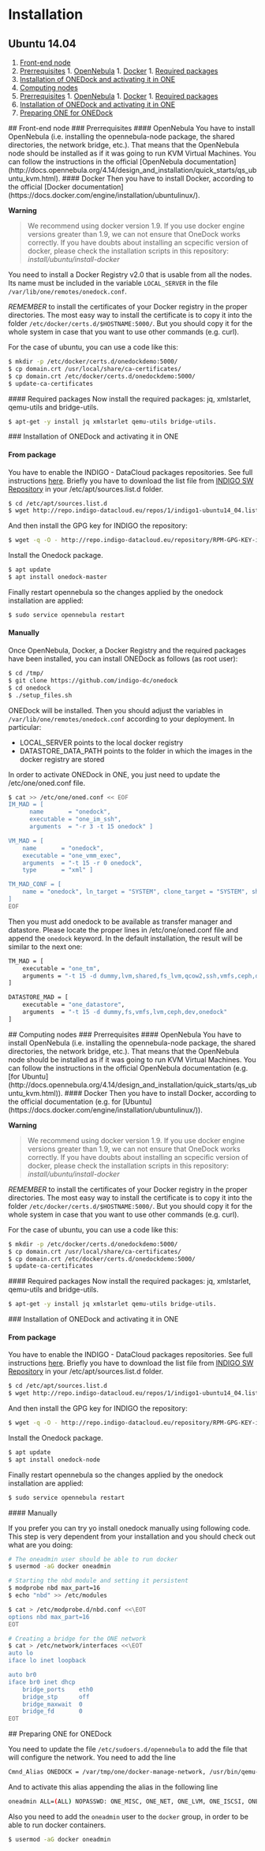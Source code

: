 # Installation
## Ubuntu 14.04

1. <a href="#front-u">Front-end node</a>
  1. <a href="#front-u-prerrequisites">Prerrequisites</a>
    1. <a href="#front-u-one">OpenNebula</a>
    1. <a href="#front-u-docker">Docker</a>
    1. <a href="#front-u-packages">Required packages</a>
  1. <a href="#front-u-install">Installation of ONEDock and activating it in ONE</a>
1. <a href="#nodes-u">Computing nodes</a>
  1. <a href="#nodes-u-prerrequisites">Prerrequisites</a>
    1. <a href="#nodes-u-one">OpenNebula</a>
    1. <a href="#nodes-u-docker">Docker</a>
    1. <a href="#nodes-u-packages">Required packages</a>
  1. <a href="#nodes-u-install">Installation of ONEDock and activating it in ONE</a>
1. <a href="#nodes-u-onedock">Preparing ONE for ONEDock</a>

<a name="front-u" />
## Front-end node
<a name="front-u-prerrequisites" />
### Prerrequisites
<a name="front-u-one" />
#### OpenNebula
You have to install OpenNebula (i.e. installing the opennebula-node package, the shared directories, the network bridge, etc.). That means that the OpenNebula node should be installed as if it was going to run KVM Virtual Machines. You can follow the instructions in the official [OpenNebula documentation](http://docs.opennebula.org/4.14/design_and_installation/quick_starts/qs_ubuntu_kvm.html).
<a name="front-u-docker" />
#### Docker
Then you have to install Docker, according to the official [Docker documentation](https://docs.docker.com/engine/installation/ubuntulinux/).

**Warning**
> We recommend using docker version 1.9.
> If you use docker engine versions greater than 1.9, we can not ensure that OneDock works correctly. If you have doubts about installing an scpecific version of docker, please check the installation scripts in this repository: _install/ubuntu/install-docker_

You need to install a Docker Registry v2.0 that is usable from all the nodes. Its name must be included in the variable ```LOCAL_SERVER``` in the file ```/var/lib/one/remotes/onedock.conf```.

_REMEMBER_ to install the certificates of your Docker registry in the proper directories. The most easy way to install the certificate is to copy it into the folder ```/etc/docker/certs.d/$HOSTNAME:5000/```. But you should copy it for the whole system in case that you want to use other commands (e.g. curl).

For the case of ubuntu, you can use a code like this:

```bash
$ mkdir -p /etc/docker/certs.d/onedockdemo:5000/
$ cp domain.crt /usr/local/share/ca-certificates/
$ cp domain.crt /etc/docker/certs.d/onedockdemo:5000/
$ update-ca-certificates
```
<a name="front-u-packages" />
#### Required packages
Now install the required packages: jq, xmlstarlet, qemu-utils and bridge-utils.

```bash
$ apt-get -y install jq xmlstarlet qemu-utils bridge-utils.
```
<a name="front-u-install" />
### Installation of ONEDock and activating it in ONE

#### From package
You have to enable the INDIGO - DataCloud packages repositories. See full instructions
[here](https://indigo-dc.gitbooks.io/indigo-datacloud-releases/content/generic_installation_and_configuration_guide_1.html#id4). Briefly you have to download the list file from [INDIGO SW Repository](http://repo.indigo-datacloud.eu/repos/1/indigo1-ubuntu14_04.list) in your /etc/apt/sources.list.d folder.

```bash
$ cd /etc/apt/sources.list.d
$ wget http://repo.indigo-datacloud.eu/repos/1/indigo1-ubuntu14_04.list
```

And then install the GPG key for INDIGO the repository:

```bash
$ wget -q -O - http://repo.indigo-datacloud.eu/repository/RPM-GPG-KEY-indigodc | sudo apt-key add -
```

Install the Onedock package.

```bash
$ apt update
$ apt install onedock-master
```
Finally restart opennebula so the changes applied by the onedock installation are applied:
```bash
$ sudo service opennebula restart
```
#### Manually
Once OpenNebula, Docker, a Docker Registry and the required packages have been installed, you can install ONEDock as follows (as root user):

```bash
$ cd /tmp/
$ git clone https://github.com/indigo-dc/onedock
$ cd onedock
$ ./setup_files.sh
```

ONEDock will be installed. Then you should adjust the variables in ```/var/lib/one/remotes/onedock.conf``` according to your deployment. In particular:

* LOCAL_SERVER points to the local docker registry
* DATASTORE_DATA_PATH points to the folder in which the images in the docker registry are stored

In order to activate ONEDock in ONE, you just need to update the /etc/one/oned.conf file.

```bash
$ cat >> /etc/one/oned.conf << EOF
IM_MAD = [
      name       = "onedock",
      executable = "one_im_ssh",
      arguments  = "-r 3 -t 15 onedock" ]

VM_MAD = [
    name       = "onedock",
    executable = "one_vmm_exec",
    arguments  = "-t 15 -r 0 onedock",
    type       = "xml" ]

TM_MAD_CONF = [
    name = "onedock", ln_target = "SYSTEM", clone_target = "SYSTEM", shared = "yes"
]
EOF
```

Then you must add onedock to be available as transfer manager and datastore. Please locate the proper lines in /etc/one/oned.conf file and append the ```onedock``` keyword. In the default installation, the result will be similar to the next one:

```bash
TM_MAD = [
    executable = "one_tm",
    arguments = "-t 15 -d dummy,lvm,shared,fs_lvm,qcow2,ssh,vmfs,ceph,dev,onedock"
]

DATASTORE_MAD = [
    executable = "one_datastore",
    arguments  = "-t 15 -d dummy,fs,vmfs,lvm,ceph,dev,onedock"
]
```
<a name="nodes-u" />
## Computing nodes
<a name="nodes-u-prerrequisites" />
### Prerrequisites
<a name="nodes-u-one" />
#### OpenNebula
You have to install OpenNebula (i.e. installing the opennebula-node package, the shared directories, the network bridge, etc.). That means that the OpenNebula node should be installed as if it was going to run KVM Virtual Machines. You can follow the instructions in the official OpenNebula documentation (e.g. [for Ubuntu](http://docs.opennebula.org/4.14/design_and_installation/quick_starts/qs_ubuntu_kvm.html)).
<a name="nodes-u-docker" />
#### Docker
Then you have to install Docker, according to the official documentation (e.g. for [Ubuntu](https://docs.docker.com/engine/installation/ubuntulinux/)).

**Warning**
> We recommend using docker version 1.9.
> If you use docker engine versions greater than 1.9, we can not ensure that OneDock works correctly. If you have doubts about installing an scpecific version of docker, please check the installation scripts in this repository: _install/ubuntu/install-docker_

_REMEMBER_ to install the certificates of your Docker registry in the proper directories. The most easy way to install the certificate is to copy it into the folder ```/etc/docker/certs.d/$HOSTNAME:5000/```. But you should copy it for the whole system in case that you want to use other commands (e.g. curl).

For the case of ubuntu, you can use a code like this:

```bash
$ mkdir -p /etc/docker/certs.d/onedockdemo:5000/
$ cp domain.crt /usr/local/share/ca-certificates/
$ cp domain.crt /etc/docker/certs.d/onedockdemo:5000/
$ update-ca-certificates
```
<a name="nodes-u-packages" />
#### Required packages
Now install the required packages: jq, xmlstarlet, qemu-utils and bridge-utils.

```bash
$ apt-get -y install jq xmlstarlet qemu-utils bridge-utils.
```
<a name="nodes-u-install" />
### Installation of ONEDock and activating it in ONE

#### From package
You have to enable the INDIGO - DataCloud packages repositories. See full instructions
[here](https://indigo-dc.gitbooks.io/indigo-datacloud-releases/content/generic_installation_and_configuration_guide_1.html#id4). Briefly you have to download the list file from [INDIGO SW Repository](http://repo.indigo-datacloud.eu/repos/1/indigo1-ubuntu14_04.list) in your /etc/apt/sources.list.d folder.

```bash
$ cd /etc/apt/sources.list.d
$ wget http://repo.indigo-datacloud.eu/repos/1/indigo1-ubuntu14_04.list
```

And then install the GPG key for INDIGO the repository:

```bash
$ wget -q -O - http://repo.indigo-datacloud.eu/repository/RPM-GPG-KEY-indigodc | sudo apt-key add -
```

Install the Onedock package.

```bash
$ apt update
$ apt install onedock-node
```
Finally restart opennebula so the changes applied by the onedock installation are applied:
```bash
$ sudo service opennebula restart
```

<a name="nodes-u-code" />
#### Manually

If you prefer you can try yo install onedock manually using following code.  
This step is very dependent from your installation and you should check out what are you doing:

```bash
# The oneadmin user should be able to run docker
$ usermod -aG docker oneadmin

# Starting the nbd module and setting it persistent
$ modprobe nbd max_part=16
$ echo "nbd" >> /etc/modules

$ cat > /etc/modprobe.d/nbd.conf <<\EOT
options nbd max_part=16
EOT

# Creating a bridge for the ONE network
$ cat > /etc/network/interfaces <<\EOT
auto lo
iface lo inet loopback

auto br0
iface br0 inet dhcp
    bridge_ports    eth0
    bridge_stp      off
    bridge_maxwait  0
    bridge_fd       0
EOT
```
<a name="nodes-u-onedock" />
## Preparing ONE for ONEDock

You need to update the file ```/etc/sudoers.d/opennebula``` to add the file that will configure the network. You need to add the line

```bash
Cmnd_Alias ONEDOCK = /var/tmp/one/docker-manage-network, /usr/bin/qemu-nbd
```

And to activate this alias appending the alias in the following line

```bash
oneadmin ALL=(ALL) NOPASSWD: ONE_MISC, ONE_NET, ONE_LVM, ONE_ISCSI, ONE_OVS, ONE_XEN, ONEDOCK
```

Also you need to add the ```oneadmin``` user to the ```docker``` group, in order to be able to run docker containers.

```bash
$ usermod -aG docker oneadmin
```
